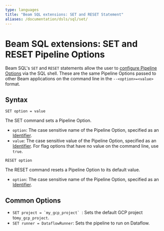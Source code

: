 ```yaml
---
type: languages
title: "Beam SQL extensions: SET and RESET Statement"
aliases: /documentation/dsls/sql/set/
---
```

<!--
Licensed under the Apache License, Version 2.0 (the "License");
you may not use this file except in compliance with the License.
You may obtain a copy of the License at

http://www.apache.org/licenses/LICENSE-2.0

Unless required by applicable law or agreed to in writing, software
distributed under the License is distributed on an "AS IS" BASIS,
WITHOUT WARRANTIES OR CONDITIONS OF ANY KIND, either express or implied.
See the License for the specific language governing permissions and
limitations under the License.
-->

# Beam SQL extensions: SET and RESET Pipeline Options

Beam SQL's `SET` and `RESET` statements allow the user to [configure Pipeline
Options](/documentation/programming-guide/#configuring-pipeline-options)
via the SQL shell. These are the same Pipeline Options passed to other Beam
applications on the command line in the `--<option>=<value>` format.

## Syntax

```
SET option = value
```

The SET command sets a Pipeline Option.

*   `option`: The case sensitive name of the Pipeline Option, specified as an
    [Identifier](/documentation/dsls/sql/calcite/lexical/#identifiers).
*   `value`: The case sensitive value of the Pipeline Option, specified as an
    [Identifier](/documentation/dsls/sql/calcite/lexical/#identifiers).
    For flag options that have no value on the command line, use `true`.

```
RESET option
```

The RESET command resets a Pipeline Option to its default value.

*   `option`: The case sensitive name of the Pipeline Option, specified as an
    [Identifier](/documentation/dsls/sql/calcite/lexical#identifiers).

## Common Options

*   ```SET project = `my_gcp_project` ```: Sets the default GCP project
    to`my_gcp_project`.
*   `SET runner = DataflowRunner`: Sets the pipeline to run on Dataflow.
